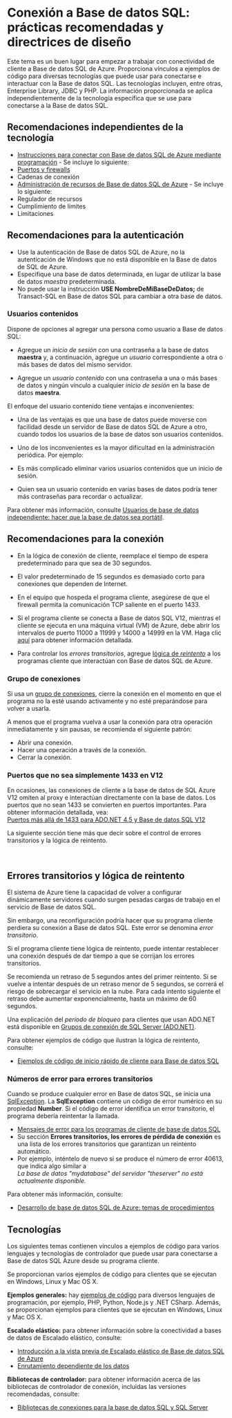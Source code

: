 <properties 
	pageTitle="Conexión a Base de datos SQL: prácticas recomendadas | Microsoft Azure" 
	description="Tema de punto de partida que reúne vínculos y recomendaciones de prácticas recomendadas para programas cliente que se conectan a Base de datos SQL de Azure a partir de tecnologías como ADO.NET y PHP." 
	services="sql-database" 
	documentationCenter="" 
	authors="MightyPen" 
	manager="jeffreyg" 
	editor=""/>


<tags 
	ms.service="sql-database" 
	ms.workload="data-management" 
	ms.tgt_pltfrm="na" 
	ms.devlang="na" 
	ms.topic="article" 
	ms.date="01/07/2016" 
	ms.author="genemi"/>


# Conexión a Base de datos SQL: prácticas recomendadas y directrices de diseño


Este tema es un buen lugar para empezar a trabajar con conectividad de cliente a Base de datos SQL de Azure. Proporciona vínculos a ejemplos de código para diversas tecnologías que puede usar para conectarse e interactuar con la Base de datos SQL. Las tecnologías incluyen, entre otras, Enterprise Library, JDBC y PHP. La información proporcionada se aplica independientemente de la tecnología específica que se use para conectarse a la Base de datos SQL.


<a id="a-tech-independent-recommend" name="a-tech-independent-recommend"></a>

## Recomendaciones independientes de la tecnología


- [Instrucciones para conectar con Base de datos SQL de Azure mediante programación](http://msdn.microsoft.com/library/azure/ee336282.aspx) - Se incluye lo siguiente:
 - [Puertos y firewalls](sql-database-configure-firewall-settings.md)
 - Cadenas de conexión
- [Administración de recursos de Base de datos SQL de Azure](http://msdn.microsoft.com/library/azure/dn338083.aspx) - Se incluye lo siguiente:
 - Regulador de recursos
 - Cumplimiento de límites
 - Limitaciones


<a id="b-authentication-recommend" name="b-authentication-recommend"></a>

## Recomendaciones para la autenticación


- Use la autenticación de Base de datos SQL de Azure, no la autenticación de Windows que no está disponible en la Base de datos de SQL de Azure.
- Especifique una base de datos determinada, en lugar de utilizar la base de datos *maestra* predeterminada.
 - No puede usar la instrucción **USE NombreDeMiBaseDeDatos;** de Transact-SQL en Base de datos SQL para cambiar a otra base de datos.


### Usuarios contenidos


Dispone de opciones al agregar una persona como usuario a Base de datos SQL:

- Agregue un *inicio de sesión* con una contraseña a la base de datos **maestra** y, a continuación, agregue un *usuario* correspondiente a otra o más bases de datos del mismo servidor.

- Agregue un *usuario contenido* con una contraseña a una o más bases de datos y ningún vínculo a cualquier *inicio de sesión* en la base de datos **maestra**.


El enfoque del usuario contenido tiene ventajas e inconvenientes:

- Una de las ventajas es que una base de datos puede moverse con facilidad desde un servidor de Base de datos SQL de Azure a otro, cuando todos los usuarios de la base de datos son usuarios contenidos.

- Uno de los inconvenientes es la mayor dificultad en la administración periódica. Por ejemplo:
 - Es más complicado eliminar varios usuarios contenidos que un inicio de sesión.
 - Quien sea un usuario contenido en varias bases de datos podría tener más contraseñas para recordar o actualizar.


Para obtener más información, consulte [Usuarios de base de datos independiente: hacer que la base de datos sea portátil](http://msdn.microsoft.com/library/ff929188.aspx).


<a id="c-connection-recommend" name="c-connection-recommend"></a>

## Recomendaciones para la conexión


- En la lógica de conexión de cliente, reemplace el tiempo de espera predeterminado para que sea de 30 segundos.
 - El valor predeterminado de 15 segundos es demasiado corto para conexiones que dependen de Internet.


- En el equipo que hospeda el programa cliente, asegúrese de que el firewall permita la comunicación TCP saliente en el puerto 1433.


- Si el programa cliente se conecta a Base de datos SQL V12, mientras el cliente se ejecuta en una máquina virtual (VM) de Azure, debe abrir los intervalos de puerto 11000 a 11999 y 14000 a 14999 en la VM. Haga clic [aquí](sql-database-develop-direct-route-ports-adonet-v12.md) para obtener información detallada.


- Para controlar los *errores transitorios*, agregue [lógica de *reintento*](#TransientFaultsAndRetryLogicGm) a los programas cliente que interactúan con Base de datos SQL de Azure.


### Grupo de conexiones


Si usa un [grupo de conexiones](http://msdn.microsoft.com/library/8xx3tyca.aspx), cierre la conexión en el momento en que el programa no la esté usando activamente y no esté preparándose para volver a usarla.

A menos que el programa vuelva a usar la conexión para otra operación inmediatamente y sin pausas, se recomienda el siguiente patrón:

- Abrir una conexión.
- Hacer una operación a través de la conexión.
- Cerrar la conexión.


### Puertos que no sea simplemente 1433 en V12


En ocasiones, las conexiones de cliente a la base de datos de SQL Azure V12 omiten al proxy e interactúan directamente con la base de datos. Los puertos que no sean 1433 se convierten en puertos importantes. Para obtener información detallada, vea:<br/> [Puertos más allá de 1433 para ADO.NET 4.5 y Base de datos SQL V12](sql-database-develop-direct-route-ports-adonet-v12.md)


La siguiente sección tiene más que decir sobre el control de errores transitorios y la lógica de reintento.



<a name="TransientFaultsAndRetryLogicGm" id="TransientFaultsAndRetryLogicGm"></a>

&nbsp;

## Errores transitorios y lógica de reintento


El sistema de Azure tiene la capacidad de volver a configurar dinámicamente servidores cuando surgen pesadas cargas de trabajo en el servicio de Base de datos SQL.

Sin embargo, una reconfiguración podría hacer que su programa cliente perdiera su conexión a Base de datos SQL. Este error se denomina *error transitorio*.

Si el programa cliente tiene lógica de reintento, puede intentar restablecer una conexión después de dar tiempo a que se corrijan los errores transitorios.

Se recomienda un retraso de 5 segundos antes del primer reintento. Si se vuelve a intentar después de un retraso menor de 5 segundos, se correrá el riesgo de sobrecargar el servicio en la nube. Para cada intento siguiente el retraso debe aumentar exponencialmente, hasta un máximo de 60 segundos.

Una explicación del *período de bloqueo* para clientes que usan ADO.NET está disponible en [Grupos de conexión de SQL Server (ADO.NET)](http://msdn.microsoft.com/library/8xx3tyca.aspx).


Para obtener ejemplos de código que ilustran la lógica de reintento, consulte:

- [Ejemplos de código de inicio rápido de cliente para Base de datos SQL](sql-database-develop-quick-start-client-code-samples.md)


### Números de error para errores transitorios


Cuando se produce cualquier error en Base de datos SQL, se inicia una [SqlException](http://msdn.microsoft.com/library/system.data.sqlclient.sqlexception.aspx). La **SqlException** contiene un código de error numérico en su propiedad **Number**. Si el código de error identifica un error transitorio, el programa debería reintentar la llamada.


- [Mensajes de error para los programas de cliente de base de datos SQL](sql-database-develop-error-messages.md#bkmk_connection_errors)
 - Su sección **Errores transitorios, los errores de pérdida de conexión** es una lista de los errores transitorios que garantizan un reintento automático.
 - Por ejemplo, inténtelo de nuevo si se produce el número de error 40613, que indica algo similar a<br/>*La base de datos "mydatabase" del servidor "theserver" no está actualmente disponible.*


Para obtener más información, consulte:

- [Desarrollo de base de datos SQL de Azure: temas de procedimientos](http://msdn.microsoft.com/library/azure/ee621787.aspx)

<!--  (per Penny Lee, 2016/01/07.  MightyPen==GeneMi)
- [Troubleshoot connection problems to Azure SQL Database](http://support.microsoft.com/kb/2980233/)
-->


<a id="e-technologies" name="e-technologies"></a>

## Tecnologías


Los siguientes temas contienen vínculos a ejemplos de código para varios lenguajes y tecnologías de controlador que puede usar para conectarse a Base de datos SQL Azure desde su programa cliente.


Se proporcionan varios ejemplos de código para clientes que se ejecutan en Windows, Linux y Mac OS X.


**Ejemplos generales:** hay [ejemplos de código](sql-database-develop-quick-start-client-code-samples.md) para diversos lenguajes de programación, por ejemplo, PHP, Python, Node.js y .NET CSharp. Además, se proporcionan ejemplos para clientes que se ejecutan en Windows, Linux y Mac OS X.


**Escalado elástico:** para obtener información sobre la conectividad a bases de datos de Escalado elástico, consulte:

- [Introducción a la vista previa de Escalado elástico de Base de datos SQL de Azure](sql-database-elastic-scale-get-started.md)
- [Enrutamiento dependiente de los datos](sql-database-elastic-scale-data-dependent-routing.md)


**Bibliotecas de controlador:** para obtener información acerca de las bibliotecas de controlador de conexión, incluidas las versiones recomendadas, consulte:

- [Bibliotecas de conexiones para la base de datos SQL y SQL Server](sql-database-libraries.md)

<!---HONumber=AcomDC_0114_2016-->